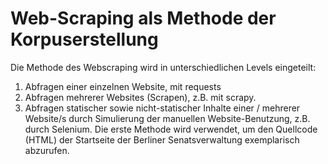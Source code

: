# Web-Scraping als Methode der Korpuserstellung

Die Methode des Webscraping wird in unterschiedlichen Levels eingeteilt:
1. Abfragen einer einzelnen Website, mit requests
2. Abfragen mehrerer Websites (Scrapen), z.B. mit scrapy.
3. Abfragen statischer sowie nicht-statischer Inhalte einer / mehrerer Website/s durch Simulierung der manuellen Website-Benutzung, z.B. durch Selenium.
Die erste Methode wird verwendet, um den Quellcode (HTML) der Startseite der Berliner Senatsverwaltung exemplarisch abzurufen.


